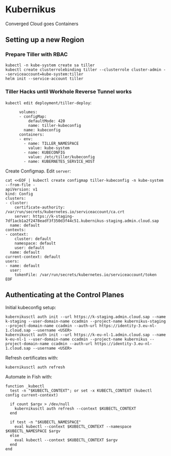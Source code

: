 # Kubernikus

Converged Cloud goes Containers

## Setting up a new Region

### Prepare Tiller with RBAC
```
kubectl -n kube-system create sa tiller
kubectl create clusterrolebinding tiller --clusterrole cluster-admin --serviceaccount=kube-system:tiller
helm init --service-account tiller
```

### Tiller Hacks until Workhole Reverse Tunnel works
`kubectl edit deployment/tiller-deploy`:
```
      volumes:
      - configMap:
          defaultMode: 420
          name: tiller-kubeconfig
        name: kubeconfig
      containers:
      - env:
        - name: TILLER_NAMESPACE
          value: kube-system
        - name: KUBECONFIG
          value: /etc/tiller/kubeconfig
        - name: KUBERNETES_SERVICE_HOST

```

Create Configmap. Edit `server`:
```
cat <<EOF | kubectl create configmap tiller-kubeconfig -n kube-system --from-file -
apiVersion: v1
kind: Config
clusters:
- cluster:
    certificate-authority: /var/run/secrets/kubernetes.io/serviceaccount/ca.crt
    server: https://k-staging-7df1acb1a2f2478eadf3f350d3f44c51.kubernikus-staging.admin.cloud.sap
  name: default
contexts:
- context:
    cluster: default
    namespace: default
    user: default
  name: default
current-context: default
users:
- name: default
  user:
    tokenFile: /var/run/secrets/kubernetes.io/serviceaccount/token
EOF
```

## Authenticating at the Control Planes

Initial kubeconfig setup:
```
kubernikusctl auth init --url https://k-staging.admin.cloud.sap --name k-staging --user-domain-name ccadmin --project-name kubernikus-staging --project-domain-name ccadmin --auth-url https://identity-3.eu-nl-1.cloud.sap --username <USER> 
kubernikusctl auth init --url https://k-eu-nl-1.admin.cloud.sap --name k-eu-nl-1 --user-domain-name ccadmin --project-name kubernikus --project-domain-name ccadmin --auth-url https://identity-3.eu-nl-1.cloud.sap --username <USER> 
```

Refresh certificates with:
```
kubernikusctl auth refresh
```

Automate in Fish with:
```
function _kubectl
  test -n "$KUBECTL_CONTEXT"; or set -x KUBECTL_CONTEXT (kubectl config current-context)

  if count $argv > /dev/null
    kubernikusctl auth refresh --context $KUBECTL_CONTEXT
  end

  if test -n "$KUBECTL_NAMESPACE"
    eval kubectl --context $KUBECTL_CONTEXT --namespace $KUBECTL_NAMESPACE $argv
  else
    eval kubectl --context $KUBECTL_CONTEXT $argv
  end
end
```
